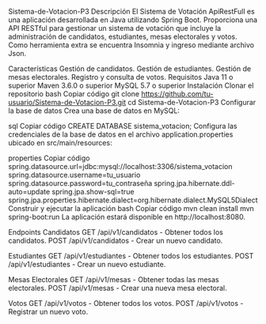 Sistema-de-Votacion-P3
Descripción
El Sistema de Votación ApiRestFull es una aplicación desarrollada en Java utilizando Spring Boot. Proporciona una API RESTful para gestionar un sistema de votación que incluye la administración de candidatos, estudiantes, mesas electorales y votos. Como herramienta extra se encuentra Insomnia y ingreso mediante archivo Json.

Características
Gestión de candidatos.
Gestión de estudiantes.
Gestión de mesas electorales.
Registro y consulta de votos.
Requisitos
Java 11 o superior
Maven 3.6.0 o superior
MySQL 5.7 o superior
Instalación
Clonar el repositorio
bash
Copiar código
git clone https://github.com/tu-usuario/Sistema-de-Votacion-P3.git
cd Sistema-de-Votacion-P3
Configurar la base de datos
Crea una base de datos en MySQL:

sql
Copiar código
CREATE DATABASE sistema_votacion;
Configura las credenciales de la base de datos en el archivo application.properties ubicado en src/main/resources:

properties
Copiar código
spring.datasource.url=jdbc:mysql://localhost:3306/sistema_votacion
spring.datasource.username=tu_usuario
spring.datasource.password=tu_contraseña
spring.jpa.hibernate.ddl-auto=update
spring.jpa.show-sql=true
spring.jpa.properties.hibernate.dialect=org.hibernate.dialect.MySQL5Dialect
Construir y ejecutar la aplicación
bash
Copiar código
mvn clean install
mvn spring-boot:run
La aplicación estará disponible en http://localhost:8080.

Endpoints
Candidatos
GET /api/v1/candidatos - Obtener todos los candidatos.
POST /api/v1/candidatos - Crear un nuevo candidato.

Estudiantes
GET /api/v1/estudiantes - Obtener todos los estudiantes.
POST /api/v1/estudiantes - Crear un nuevo estudiante.

Mesas Electorales
GET /api/v1/mesas - Obtener todas las mesas electorales.
POST /api/v1/mesas - Crear una nueva mesa electoral.

Votos
GET /api/v1/votos - Obtener todos los votos.
POST /api/v1/votos - Registrar un nuevo voto.
